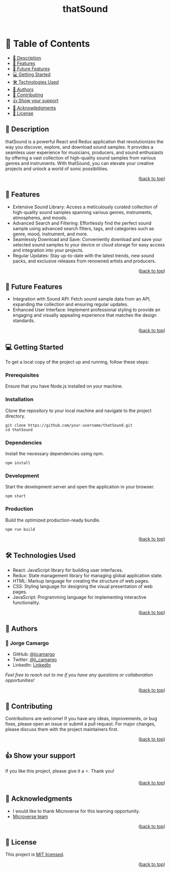 <a name="readme-top"></a>

<div align="center">
  <br/>

  <h1><b>thatSound</b></h1>

  <br/>
</div>

<!-- TABLE OF CONTENTS -->
# 🎵 Table of Contents

- [📖 Description](#description)
- [🌟 Features](#features)
- [🚀 Future Features](#future)
- [💻 Getting Started](#getting-started)
- [🛠 Technologies Used](#technologies-used)
- [👥 Authors](#-authors-)
- [🤝 Contributing](#contributing)
- [👍 Show your support](#️-show-your-support-)
- [🙏 Acknowledgments](#-acknowledgments-)
- [📝 License](#license)

<!-- DESCRIPTION -->
## 📖 Description <a name="description"></a>

thatSound is a powerful React and Redux application that revolutionizes the way you discover, explore, and download sound samples. It provides a seamless user experience for musicians, producers, and sound enthusiasts by offering a vast collection of high-quality sound samples from various genres and instruments. With thatSound, you can elevate your creative projects and unlock a world of sonic possibilities.

<p align="right">(<a href="#readme-top">back to top</a>)</p>

<!-- FEATURES -->
## 🌟 Features <a name="features"></a>

- Extensive Sound Library: Access a meticulously curated collection of high-quality sound samples spanning various genres, instruments, atmospheres, and moods.
- Advanced Search and Filtering: Effortlessly find the perfect sound sample using advanced search filters, tags, and categories such as genre, mood, instrument, and more.
- Seamlessly Download and Save: Conveniently download and save your selected sound samples to your device or cloud storage for easy access and integration into your projects.
- Regular Updates: Stay up-to-date with the latest trends, new sound packs, and exclusive releases from renowned artists and producers.

<p align="right">(<a href="#readme-top">back to top</a>)</p>

<!-- FUTURE -->
## 🚀 Future Features <a name="future"></a>

- Integration with Sound API: Fetch sound sample data from an API, expanding the collection and ensuring regular updates.
- Enhanced User Interface: Implement professional styling to provide an engaging and visually appealing experience that matches the design standards.

<p align="right">(<a href="#readme-top">back to top</a>)</p>

<!-- GETTING STARTED -->
## 💻 Getting Started <a name="getting-started"></a>

To get a local copy of the project up and running, follow these steps:

### Prerequisites
Ensure that you have Node.js installed on your machine.

### Installation
Clone the repository to your local machine and navigate to the project directory.

```shell
git clone https://github.com/your-username/thatSound.git
cd thatSound
```

### Dependencies
Install the necessary dependencies using npm.

```shell
npm install
```

### Development
Start the development server and open the application in your browser.

```shell
npm start
```

### Production
Build the optimized production-ready bundle.

```shell
npm run build
```

<p align="right">(<a href="#readme-top">back to top</a>)</p>

<!-- TECHNOLOGIES USED -->


## 🛠 Technologies Used <a name="technologies-used"></a>

- React: JavaScript library for building user interfaces.
- Redux: State management library for managing global application state.
- HTML: Markup language for creating the structure of web pages.
- CSS: Styling language for designing the visual presentation of web pages.
- JavaScript: Programming language for implementing interactive functionality.

<p align="right">(<a href="#readme-top">back to top</a>)</p>

<!-- AUTHORS -->
## 👥 Authors <a name="authors"></a>

### 👤 **Jorge Camargo**  

  - GitHub: [@jicamargo](https://github.com/jicamargo)
  - Twitter: [@ji_camargo](https://twitter.com/ji_camargo)
  - LinkedIn: [LinkedIn](https://linkedin.com/in/jorgecamargog)

  _Feel free to reach out to me if you have any questions or collaboration opportunities!_

<p align="right">(<a href="#readme-top">back to top</a>)</p>

<!-- CONTRIBUTING -->
## 🤝 Contributing <a name="contributing"></a>


Contributions are welcome! If you have any ideas, improvements, or bug fixes, please open an issue or submit a pull request. For major changes, please discuss them with the project maintainers first.

<p align="right">(<a href="#readme-top">back to top</a>)</p>

<!-- SUPPORT -->

## 👍 Show your support <a name="support"></a>

If you like this project, please give it a ⭐️. Thank you!

<p align="right">(<a href="#readme-top">back to top</a>)</p>

<!-- ACKNOWLEDGEMENTS -->
## 🙏 Acknowledgments <a name="acknowledgements"></a>

- I would like to thank Microverse for this learning opportunity.
- [Microverse team](https://microverse.org/)

<p align="right">(<a href="#readme-top">back to top</a>)</p>


<!-- LICENSE -->
## 📝 License <a name="license"></a>

This project is [MIT licensed](LICENSE).

<p align="right">(<a href="#readme-top">back to top</a>)</p>

